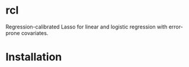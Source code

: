# rcl
Regression-calibrated Lasso for linear and logistic regression with error-prone covariates.

# Installation
